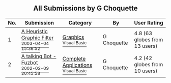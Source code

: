 ﻿<div align="center">

## All Submissions by G Choquette

</div>

No.  | Submission | Category | By   | User Rating
---- | ---------- | -------- | ---- | -----------
1 | [A Heuristic Graphic Filter<br /><sup>2003-04-04 15:36:52</sup>](https://github.com/Planet-Source-Code/g-choquette-a-heuristic-graphic-filter__1-44506) | [Graphics<br /><sup>Visual Basic</sup>](../ByCategory/graphics__1-46.md) | G Choquette | 4.8 (63 globes from 13 users)
2 | [A talking Bot \- Fuzbot<br /><sup>2002-02-09 20:45:58</sup>](https://github.com/Planet-Source-Code/g-choquette-a-talking-bot-fuzbot__1-31649) | [Complete Applications<br /><sup>Visual Basic</sup>](../ByCategory/complete-applications__1-27.md) | G Choquette | 4.2 (42 globes from 10 users)
